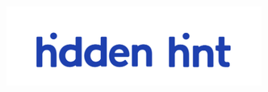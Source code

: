 <p align="center" width="100%">
    <img src="https://github.com/hidden-hint/.github/blob/main/profile/logo.svg" alt="hidden hint - software development"/> 
</p>
